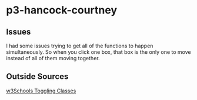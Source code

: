 # p3-hancock-courtney
## Issues
I had some issues trying to get all of the functions to happen simultaneously. So when you click one box, that box is the only one to move instead of all of them moving together.

## Outside Sources
[w3Schools Toggling Classes](https://www.w3schools.com/howto/howto_js_toggle_hide_show.asp)
